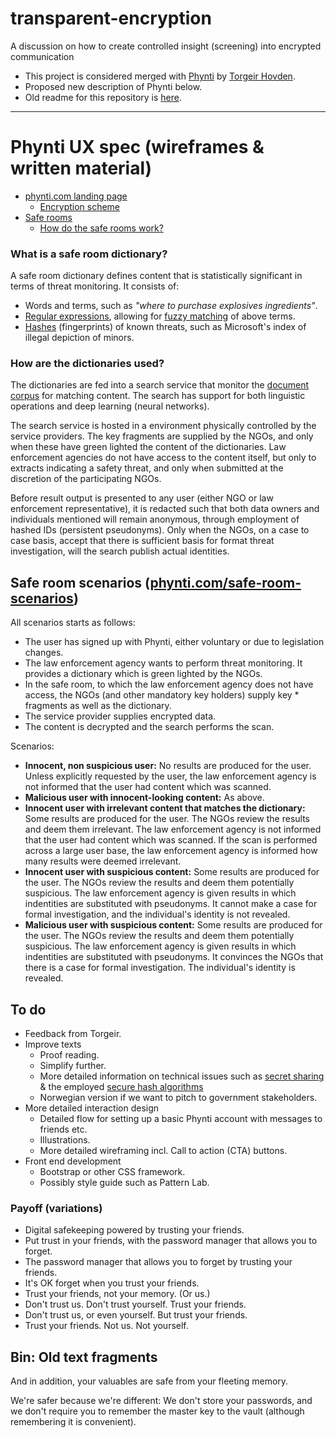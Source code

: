 # transparent-encryption
A discussion on how to create controlled insight (screening) into encrypted communication

* This project is considered merged with [Phynti][] by [Torgeir Hovden][]. 
* Proposed new description of Phynti below. 
* Old readme for this repository is [here](README-old.md).

---

# Phynti UX spec (wireframes & written material)

* [phynti.com landing page][Phynti landing page]
    * [Encryption scheme][]
* [Safe rooms][]
    * [How do the safe rooms work?][]
 

### What is a safe room dictionary?

A safe room dictionary defines content that is statistically significant in terms of threat monitoring. It consists of:

* Words and terms, such as _"where to purchase explosives ingredients"_.
* [Regular expressions][], allowing for [fuzzy matching][] of above terms.
* [Hashes][] (fingerprints) of known threats, such as Microsoft's index of illegal depiction of minors.

### How are the dictionaries used?

The dictionaries are fed into a search service that monitor the [document corpus][] for matching content. The search has support for both linguistic operations and deep learning (neural networks).

The search service is hosted in a environment physically controlled by the service providers. The key fragments are supplied by the NGOs, and only when these have green lighted the content of the dictionaries. Law enforcement agencies do not have access to the content itself, but only to extracts indicating a safety threat, and only when submitted at the discretion of the participating NGOs. 

Before result output is presented to any user (either NGO or law enforcement representative), it is redacted such that both data owners and individuals mentioned will remain anonymous, through employment of hashed IDs (persistent pseudonyms). Only when the NGOs, on a case to case basis, accept that there is sufficient basis for format threat investigation, will the search publish actual identities.

## Safe room scenarios ([phynti.com/safe-room-scenarios][phynti-com-safe-room-scenarios])

All scenarios starts as follows: 

* The user has signed up with Phynti, either voluntary or due to legislation changes. 
* The law enforcement agency wants to perform threat monitoring. It provides a dictionary which is green lighted by the NGOs. 
* In the safe room, to which the law enforcement agency does not have access, the NGOs (and other mandatory key holders) supply key * fragments as well as the dictionary. 
* The service provider supplies encrypted data. 
* The content is decrypted and the search performs the scan. 

Scenarios:

* **Innocent, non suspicious user:** No results are produced for the user. Unless explicitly requested by the user, the law enforcement agency is not informed that the user had content which was scanned.
* **Malicious user with innocent-looking content:** As above. 
* **Innocent user with irrelevant content that matches the dictionary:** Some results are produced for the user. The NGOs review the results and deem them irrelevant. The law enforcement agency is not informed that the user had content which was scanned. If the scan is performed across a large user base, the law enforcement agency is informed how many results were deemed irrelevant.
* **Innocent user with suspicious content:** Some results are produced for the user. The NGOs review the results and deem them potentially suspicious. The law enforcement agency is given results in which indentities are substituted with pseudonyms. It cannot make a case for formal investigation, and the individual's identity is not revealed.
* **Malicious user with suspicious content:** Some results are produced for the user. The NGOs review the results and deem them potentially suspicious. The law enforcement agency is given results in which indentities are substituted with pseudonyms. It convinces the NGOs that there is a case for formal investigation. The individual's identity is revealed.


[phynti]: https://phynti.com
[phynti.com]: https://phynti.com
[Phynti landing page]: phynti-landing-page
[Safe rooms]: safe-rooms
[Encryption scheme]: phyntis-encryption-scheme 
[How do the safe rooms work?]: how-do-the-safe-rooms-work
[phynti-com-safe-rooms]: https://phynti.com/safe-rooms
[phynti-com-safe-room-scenarios]: https://phynti.com/safe-room-scenarios
[Torgeir Hovden]: https://github.com/thovden
[master passphrase]: #master-passphrase
[encryption]: https://en.wikipedia.org/wiki/Encryption
[the industry's best encryption]: phyntis-encryption-scheme
[Secure Hash Algorithms]: https://en.wikipedia.org/wiki/Secure_Hash_Algorithms
[bootstrap]: #bootstrap
[dictionaries]: #dictionaries
[hashes]: https://en.wikipedia.org/wiki/Cryptographic_hash_function
[tailor]: #tailor
[NGOs]: #NGOs
[NGO key holders]: #NGOs
[NGO key holder(s)]: #NGOs
[service providers]: #service-providers
[banks]: #banks
[law enforcement agencies]: #law-enforcement-agencies
[newsletter]: #newsletter
[two factor authentication]: https://en.wikipedia.org/wiki/Multi-factor_authentication
[Secret sharing]: https://en.wikipedia.org/wiki/Secret_sharing
[fuzzy matching]: https://en.wikipedia.org/wiki/Record_linkage#Probabilistic_record_linkage
[regular expressions]: https://en.wikipedia.org/wiki/Regular_expression
[document corpus]: https://en.wikipedia.org/wiki/Text_corpus

## To do

* Feedback from Torgeir.
* Improve texts
    * Proof reading.
    * Simplify further.  
    * More detailed information on technical issues such as [secret sharing][] & the employed [secure hash algorithms][]
    * Norwegian version if we want to pitch to government stakeholders.
* More detailed interaction design
    * Detailed flow for setting up a basic Phynti account with messages to friends etc.
    * Illustrations.
    * More detailed wireframing incl. Call to action (CTA) buttons.
* Front end development
    * Bootstrap or other CSS framework. 
    * Possibly style guide such as Pattern Lab.

### Payoff (variations)
* Digital safekeeping powered by trusting your friends.
* Put trust in your friends, with the password manager that allows you to forget.
* The password manager that allows you to forget by trusting your friends.
* It's OK forget when you trust your friends.
* Trust your friends, not your memory. (Or us.)
* Don't trust us. Don't trust yourself. Trust your friends.
* Don't trust us, or even yourself. But trust your friends.
* Trust your friends. Not us. Not yourself.

## Bin: Old text fragments

And in addition, your valuables are safe from your fleeting memory.

We're safer because we're different: We don't store your passwords, and we don't require you to remember the master key to the vault (although remembering it is convenient).
